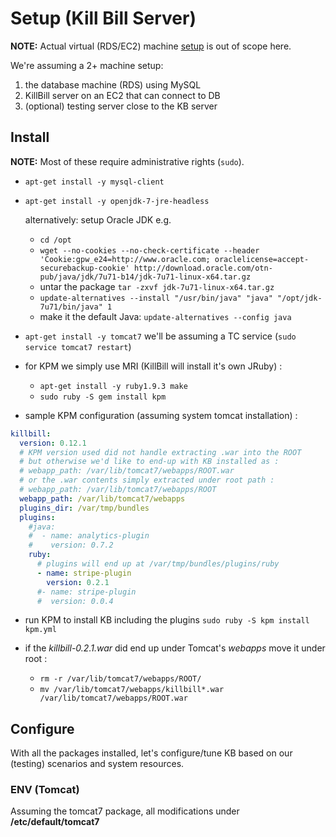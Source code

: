 # Setup (Kill Bill Server)

**NOTE:** Actual virtual (RDS/EC2) machine [setup][1] is out of scope here.

We're assuming a 2+ machine setup:
1. the database machine (RDS) using MySQL
2. KillBill server on an EC2 that can connect to DB
3. (optional) testing server close to the KB server

## Install

**NOTE:** Most of these require administrative rights (`sudo`).

- `apt-get install -y mysql-client`

- `apt-get install -y openjdk-7-jre-headless`

   alternatively: setup Oracle JDK e.g.
   - `cd /opt`
   - `wget --no-cookies --no-check-certificate --header 'Cookie:gpw_e24=http://www.oracle.com; oraclelicense=accept-securebackup-cookie' http://download.oracle.com/otn-pub/java/jdk/7u71-b14/jdk-7u71-linux-x64.tar.gz`
   - untar the package `tar -zxvf jdk-7u71-linux-x64.tar.gz`
   - `update-alternatives --install "/usr/bin/java" "java" "/opt/jdk-7u71/bin/java" 1`
   - make it the default Java: `update-alternatives --config java`


- `apt-get install -y tomcat7` we'll be assuming a TC service (`sudo service tomcat7 restart`)

- for KPM we simply use MRI (KillBill will install it's own JRuby) :
  - `apt-get install -y ruby1.9.3 make`
  - `sudo ruby -S gem install kpm`

- sample KPM configuration (assuming system tomcat installation) :

```yaml
killbill:
  version: 0.12.1
  # KPM version used did not handle extracting .war into the ROOT
  # but otherwise we'd like to end-up with KB installed as :
  # webapp_path: /var/lib/tomcat7/webapps/ROOT.war
  # or the .war contents simply extracted under root path :
  # webapp_path: /var/lib/tomcat7/webapps/ROOT
  webapp_path: /var/lib/tomcat7/webapps
  plugins_dir: /var/tmp/bundles
  plugins:
    #java:
    #  - name: analytics-plugin
    #    version: 0.7.2
    ruby:
      # plugins will end up at /var/tmp/bundles/plugins/ruby
      - name: stripe-plugin
        version: 0.2.1
      #- name: stripe-plugin
      #  version: 0.0.4
```

- run KPM to install KB including the plugins `sudo ruby -S kpm install kpm.yml`

- if the *killbill-0.2.1.war* did end up under Tomcat's *webapps* move it under root :
  - `rm -r /var/lib/tomcat7/webapps/ROOT/`
  - `mv /var/lib/tomcat7/webapps/killbill*.war /var/lib/tomcat7/webapps/ROOT.war`

## Configure

With all the packages installed, let's configure/tune KB based on our (testing) scenarios and system resources.

### ENV (Tomcat)

Assuming the tomcat7 package, all modifications under **/etc/default/tomcat7**

[1]: http://killbill.io/aws-deployment/
